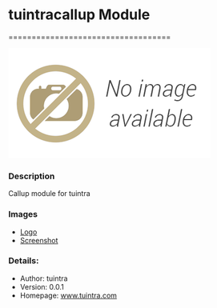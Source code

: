 # tuintracallup Module
===================================

![tuintracallup-popover](images/popover.png)

### Description

Callup module for tuintra


### Images
- [Logo](images/logo.png)
- [Screenshot](images/screenshot01.png)


### Details:

- Author: tuintra
- Version: 0.0.1
- Homepage: www.tuintra.com